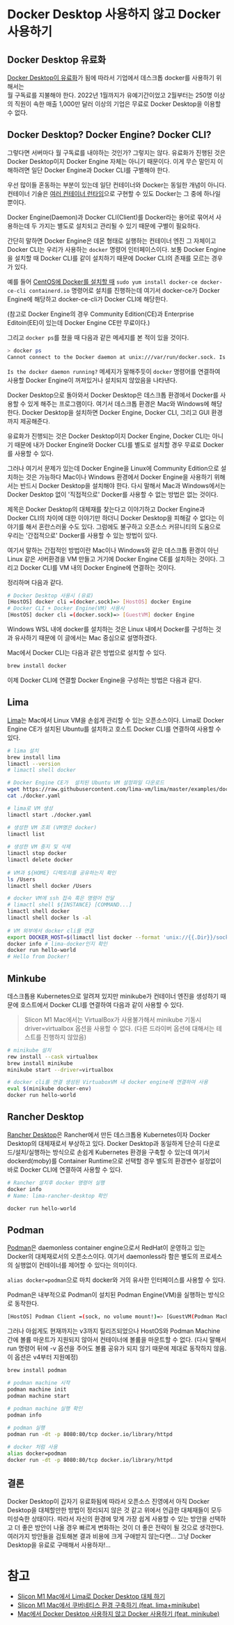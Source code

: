 # Docker Desktop 사용하지 않고 Docker 사용하기 

## Docker Desktop 유료화
[Docker Desktop이 유료화](https://www.docker.com/pricing)가 됨에 따라서 기업에서 데스크톱 docker를 사용하기 위해서는  
월 구독료를 지불해야 한다. 2022년 1월까지가 유예기간이었고 2월부터는 250명 이상의 직원이 속한 매출 1,000만 달러 이상의 기업은 무료로 Docker Desktop을 이용할 수 없다.

## Docker Desktop? Docker Engine? Docker CLI? 
그렇다면 서버마다 월 구독료를 내야하는 것인가? 그렇지는 않다. 유료화가 진행된 것은 Docker Desktop이지 Docker Engine 자체는 아니기 때문이다. 이게 무슨 말인지 이해하려면 일단 Docker Engine과 Docker CLI를 구별해야 한다.

우선 많이들 혼동하는 부분이 있는데 일단 컨테이너와 Docker는 동일한 개념이 아니다. 컨테이너 기술은 [여러 컨테이너 런타임](https://kubernetes.io/docs/setup/production-environment/container-runtimes/)으로 구현할 수 있도 Docker는 그 중에 하나일 뿐이다.

Docker Engine(Daemon)과 Docker CLI(Client)를 Docker라는 용어로 묶어서 사용하는데 두 가지는 별도로 설치되고 관리될 수 있기 때문에 구별이 필요하다.

간단히 말하면 Docker Engine은 데몬 형태로 실행하는 컨테이너 엔진 그 자체이고 Docker CLI는 우리가 사용하는 `docker` 명령어 인터페이스이다. 보통 Docker Engine을 설치할 때 Docker CLI를 같이 설치하기 때문에 Docker CLI의 존재를 모르는 경우가 있다.

예를 들어 [CentOS에 Docker를 설치할 때](https://docs.docker.com/engine/install/centos/#install-using-the-repository) `sudo yum install docker-ce docker-ce-cli containerd.io` 명령어로 설치를 진행하는데 여기서 docker-ce가 Docker Engine에 해당하고 docker-ce-cli가 Docker CLI에 해당한다.

(참고로 Docker Engine의 경우 Community Edition(CE)과 Enterprise Editoin(EE)이 있는데 Docker Engine CE만 무료이다.)

그리고 `docker ps`를 쳤을 때 다음과 같은 메세지를 본 적이 있을 것이다.
```bash
> docker ps
Cannot connect to the Docker daemon at unix:///var/run/docker.sock. Is the docker daemon running?
```
`Is the docker daemon running?` 메세지가 말해주듯이 `docker` 명령어를 연결하여 사용할 Docker Engine이 꺼져있거나 설치되지 않았음을 나타낸다.

Docker Desktop으로 돌아와서 Docker Desktop은 데스크톱 환경에서 Docker를 사용할 수 있게 해주는 프로그램이다. 여기서 데스크톱 환경은 Mac와 Windows에 해당한다. Docker Desktop을 설치하면 Docker Engine, Docker CLI, 그리고 GUI 환경까지 제공해준다. 

유료화가 진행되는 것은 Docker Desktop이지 Docker Engine, Docker CLI는 아니기 때문에 내가 Docker Engine와 Docker CLI를 별도로 설치할 경우 무료로 Docker를 사용할 수 있다.

그러나 여기서 문제가 있는데 Docker Engine을 Linux에 Community Edition으로 설치하는 것은 가능하다 Mac이나 Windows 환경에서 Docker Engine을 사용하기 위해서는 반드시 Docker Desktop을 설치해야 한다. 다시 말해서 Mac과 Windows에서는 Docker Desktop 없이 '직접적으로' Docker를 사용할 수 없는 방법은 없는 것이다.

제목은 Docker Desktop의 대체재를 찾는다고 이야기하고 Docker Engine과 Docker CLI의 차이에 대한 이야기만 하더니 Docker Desktop을 피해갈 수 없다는 이야기를 해서 혼란스러울 수도 있다. 그럼에도 불구하고 오픈소스 커뮤니티의 도움으로 우리는 '간접적으로' Docker를 사용할 수 있는 방법이 있다.

여기서 말하는 간접적인 방법이란 Mac이나 Windows와 같은 데스크톱 환경이 아닌 Linux 같은 서버환경을 VM 만들고 거기에 Docker Engine CE를 설치하는 것이다. 그리고 Docker CLI를 VM 내의 Docker Engine에 연결하는 것이다.

정리하며 다음과 같다.
```bash
# Docker Desktop 사용시 (유료)
[HostOS] docker cli =(docker.sock)=> [HostOS] docker Engine
# Docker CLI + Docker Engine(VM) 사용시 
[HostOS] docker cli =(docker.sock)=> [GuestVM] docker Engine
```

Windows WSL 내에 docker를 설치하는 것은 Linux 내에서 Docker를 구성하는 것과 유사하기 때문에 이 글에서는 Mac 중심으로 설명하겠다.

Mac에서 Docker CLI는 다음과 같은 방법으로 설치할 수 있다.
```bash
brew install docker
```

이제 Docker CLI에 연결할 Docker Engine을 구성하는 방법은 다음과 같다.

## Lima
[Lima](https://github.com/lima-vm/lima)는 Mac에서 Linux VM을 손쉽게 관리할 수 있는 오픈소스이다. Lima로 Docker Engine CE가 설치된 Ubuntu를 설치하고 호스트 Docker CLI를 연결하여 사용할 수 있다.

```bash
# lima 설치
brew install lima 
limactl --version
# limactl shell docker

# Docker Engine CE가  설치된 Ubuntu VM 설정파일 다운로드
wget https://raw.githubusercontent.com/lima-vm/lima/master/examples/docker.yaml
cat ./docker.yaml

# lima로 VM 생성
limactl start ./docker.yaml

# 생성한 VM 조회 (VM명은 docker)
limactl list
 
# 생성한 VM 중지 및 삭제
limactl stop docker
limactl delete docker
 
# VM과 ${HOME} 디렉토리를 공유하는지 확인
ls /Users
limactl shell docker /Users

# docker VM에 ssh 접속 혹은 명령어 전달
# limactl shell ${INSTANCE} [COMMAND...]
limactl shell docker
limactl shell docker ls -al
 
# VM 외부에서 docker cli를 연결
export DOCKER_HOST=$(limactl list docker --format 'unix://{{.Dir}}/sock/docker.sock')
docker info # lima-docker인지 확인
docker run hello-world
# Hello from Docker!
```

## Minkube
데스크톱용 Kubernetes으로 알려져 있지만 minikube가 컨테이너 엔진을 생성하기 때문에 호스트에서 Docker CLI를 연결하여 다음과 같이 사용할 수 있다. 
> Slicon M1 Mac에서는 VirtualBox가 사용불가해서 minikube 기동시 driver=virtualbox 옵션을 사용할 수 없다. (다른 드라이버 옵션에 대해서는 테스트를 진행하지 않았음)   
```bash
# minikube 설치
rew install --cask virtualbox
brew install minikube
minikube start --driver=virtualbox

# docker cli를 연결 생성된 VirtuaboxVM 내 docker engine에 연결하여 사용
eval $(minikube docker-env)
docker run hello-world 
```

## Rancher Desktop
[Rancher Desktop](https://rancherdesktop.io/)은 Rancher에서 만든 데스크톱용 Kubernetes이자 Docker Desktop의 대체재로서 부상하고 있다. Docker Desktop과 동일하게 단순히 다운로드/설치/실행하는 방식으로 손쉽게 Kubernetes 환경을 구축할 수 있는데 여기서 dockerd(moby)를 Container Runtime으로 선택할 경우 별도의 환경변수 설정없이 바로 Docker CLI에 연결하여 사용할 수 있다.
```bash
# Rancher 설치후 docker 명령어 실행
docker info
# Name: lima-rancher-desktop 확인

docker run hello-world
```

## Podman
[Podman](https://podman.io/)은 daemonless container engine으로서 RedHat이 운영하고 있는 Docker의 대체재로서의 오픈소스이다. 여기서 daemonless라 함은 별도의 프로세스의 실행없이 컨테이너를 제어할 수 있다는 의미이다.

`alias docker=podman`으로 마치 docker와 거의 유사한 인터페이스를 사용할 수 있다.

Podman은 내부적으로 Podman이 설치된 Podman Engine(VM)을 실행하는 방식으로 동작한다.
```bash
[HostOS] Podman Client =(sock, no volume mount!)=> [GuestVM(Podman Machine)] Podman
```
그러나 아쉽게도 현재까지는 v3까지 릴리즈되었으나 HostOS와 Podman Machine 간에 볼륨 마운트가 지원되지 않아서  컨테이너에 볼륨을 마운트할 수 없다.
(다시 말해서 run 명령어 뒤에 -v 옵션을 주어도 볼륨 공유가 되지 않기 때문에 제대로 동작하지 않음. 이 옵션은 v4부터 지원예정)

```bash
brew install podman

# podman machine 시작
podman machine init
podman machine start
 
# podman machine 실행 확인
podman info 

# podman 실행
podman run -dt -p 8080:80/tcp docker.io/library/httpd

# docker 처럼 사용
alias docker=podman
docker run -dt -p 8080:80/tcp docker.io/library/httpd
```

## 결론
Docker Desktop이 갑자기 유료화됨에 따라서 오픈소스 진영에서 아직 Docker Desktop을 대체할만한 방법이 정리되지 않은 것 같고 위에서 언급한 대체재들이 모두 미성숙한 상태이다. 따라서 자신의 환경에 맞게 가장 쉽게 사용할 수 있는 방안을 선택하고 더 좋은 방안이 나올 경우 빠르게 변화하는 것이 더 좋은 전략이 될 것으로 생각한다. 여러가지 방안들을 검토해본 결과 비용에 크게 구애받지 않는다면... 그냥 Docker Desktop을 유료로 구매해서 사용하자!...

# 참고
- [Slicon M1 Mac에서 Lima로 Docker Desktop 대체 하기](https://breezymind.com/slicon-m1-mac-lima-docker-desktop-alternative/)
- [Slicon M1 Mac에서 쿠버네티스 환경 구축하기 (feat. lima+minikube)
  ](https://breezymind.com/slicon-m1-mac-kubernetes-env-with-lima-minikube/)
- [Mac에서 Docker Desktop 사용하지 않고 Docker 사용하기 (feat. minikube)](https://blog.bsk.im/2021/09/07/macos-docker-without-docker-feat-minikube-ko/) 

